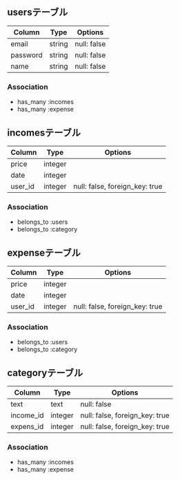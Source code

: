 ## usersテーブル
|Column|Type|Options|
|------|----|-------|
|email|string|null: false|
|password|string|null: false|
|name|string|null: false|
### Association
- has_many :incomes
- has_many :expense

## incomesテーブル
|Column|Type|Options|
|------|----|-------|
|price|integer||
|date|integer||
|user_id|integer|null: false, foreign_key: true|
### Association
- belongs_to :users
- belongs_to :category

## expenseテーブル
|Column|Type|Options|
|------|----|-------|
|price|integer||
|date|integer||
|user_id|integer|null: false, foreign_key: true|
### Association
- belongs_to :users
- belongs_to :category


## categoryテーブル
|Column|Type|Options|
|------|----|-------|
|text|text|null: false|
|income_id|integer|null: false, foreign_key: true|
|expens_id|integer|null: false, foreign_key: true|
### Association
- has_many :incomes
- has_many :expense
